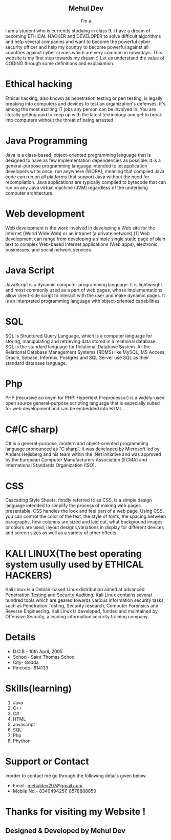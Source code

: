 <!DOCTYPE html>
<html lang="en">

<head>
   <meta charset="utf-8">
  <meta content="width=device-width, initial-scale=1.0" name="viewport">
  </head>
  
<body>
  <section id="hero" class="d-flex flex-column justify-content-center align-items-center">
    <div class="hero-container" data-aos="fade-in">
      <h1 style="text-align:center;">Mehul Dev</h1>
      <p style="text-align:center;">I'm a <span class="typed" data-typed-items="Student, PenTester, Developer"></span></p>
    </div>
  </section>
  
  I am a student who is currently studying in class 9. I have a dream of becoming ETHICAL HACKER and DEVELOPER to solve difficult algorithms and help several companies and want to become the powerful cyber security officer and help my country to become powerful against all countries against cyber crimes which are very common in nowadays. This website is my first step towards my dream :) 
Let us understand the value of CODING through some definitions and explaiantion.

# Ethical hacking
Ethical hacking, also known as penetration testing or pen testing, is legally breaking into computers and devices to test an organization's defenses. It's among the most exciting IT jobs any person can be involved in. You are literally getting paid to keep up with the latest technology and get to break into computers without the threat of being arrested. 

# Java Programming
Java is a class-based, object-oriented programming language that is designed to have as few implementation dependencies as possible. It is a general-purpose programming language intended to let application developers write once, run anywhere (WORA), meaning that compiled Java code can run on all platforms that support Java without the need for recompilation. Java applications are typically compiled to bytecode that can run on any Java virtual machine (JVM) regardless of the underlying computer architecture.

# Web development
Web development is the work involved in developing a Web site for the Internet (World Wide Web) or an intranet (a private network).[1] Web development can range from developing a simple single static page of plain text to complex Web-based Internet applications (Web apps), electronic businesses, and social network services.

# Java Script
JavaScript is a dynamic computer programming language. It is lightweight and most commonly used as a part of web pages, whose implementations allow client-side script to interact with the user and make dynamic pages. It is an interpreted programming language with object-oriented capabilities.

# SQL
SQL is Structured Query Language, which is a computer language for storing, manipulating and retrieving data stored in a relational database.
SQL is the standard language for Relational Database System. All the Relational Database Management Systems (RDMS) like MySQL, MS Access, Oracle, Sybase, Informix, Postgres and SQL Server use SQL as their standard database language.

# Php
PHP (recursive acronym for PHP: Hypertext Preprocessor) is a widely-used open source general-purpose scripting language that is especially suited for web development and can be embedded into HTML.

# C#(C sharp)
C# is a general-purpose, modern and object-oriented programming language pronounced as “C sharp”. It was developed by Microsoft led by Anders Hejlsberg and his team within the .Net initiative and was approved by the European Computer Manufacturers Association (ECMA) and International Standards Organization (ISO).

# CSS
Cascading Style Sheets, fondly referred to as CSS, is a simple design language intended to simplify the process of making web pages presentable.
CSS handles the look and feel part of a web page. Using CSS, you can control the color of the text, the style of fonts, the spacing between paragraphs, how columns are sized and laid out, what background images or colors are used, layout designs,variations in display for different devices and screen sizes as well as a variety of other effects.

# KALI LINUX(The best operating system usully used by ETHICAL HACKERS)
Kali Linux is a Debian-based Linux distribution aimed at advanced Penetration Testing and Security Auditing. Kali Linux contains several hundred tools which are geared towards various information security tasks, such as Penetration Testing, Security research, Computer Forensics and Reverse Engineering. Kali Linux is developed, funded and maintained by Offensive Security, a leading information security training company.

#  Details
- D.O.B - 10th April, 2005 
- School- Saint Thomas School 
- City- Godda 
- Pincode- 814133 

# Skills(learning)
1. Java
2. C++
3. C#
4. HTML
5. Javascript
6. SQL
7. Php
8. Phython

# Support or Contact
Inorder to contact me go through the following details given below.
- Email- mehuldev297@gmail.com 
- Mobile No.- 8340494257, 8578888850 

# Thanks for visiting my Website !

## Designed & Developed by Mehul Dev
</body>

</html>

